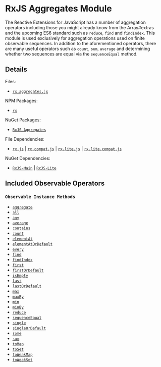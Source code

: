 # RxJS Aggregates Module #

The Reactive Extensions for JavaScript has a number of aggregation operators including those you might already know from the Array#extras and the upcoming ES6 standard such as `reduce`, `find` and `findIndex`.  This module is used exclusively for aggregation operations used on finite observable sequences.  In addition to the aforementioned operators, there are many useful operators such as `count`, `sum`, `average` and determining whether two sequences are equal via the `sequenceEqual` method.

## Details ##

Files:
- [`rx.aggregates.js`](https://github.com/Reactive-Extensions/RxJS/blob/master/dist/rx.aggregates.js) 

NPM Packages:
- [`rx`](https://www.npmjs.org/package/rx)

NuGet Packages:
- [`RxJS-Aggregates`](http://www.nuget.org/packages/RxJS-Aggregates/)

File Dependencies:
- [`rx.js`](https://github.com/Reactive-Extensions/RxJS/blob/master/dist/rx.js) | [`rx.compat.js`](https://github.com/Reactive-Extensions/RxJS/blob/master/dist/rx.compat.js) | [`rx.lite.js`](https://github.com/Reactive-Extensions/RxJS/blob/master/dist/rx.lite.js) | [`rx.lite.compat.js`](https://github.com/Reactive-Extensions/RxJS/blob/master/dist/rx.lite.compat.js)

NuGet Dependencies:
- [`RxJS-Main`](http://www.nuget.org/packages/RxJS-Main/) | [`RxJS-Lite`](http://www.nuget.org/packages/RxJS-Main/)

## Included Observable Operators ##

### `Observable Instance Methods`
- [`aggregate`](../api/core/operators/aggregate.md)
- [`all`](../api/core/operators/all.md)
- [`any`](../api/core/operators/any.md)
- [`average`](../api/core/operators/average.md)
- [`contains`](../api/core/operators/contains.md)
- [`count`](../api/core/operators/count.md)
- [`elementAt`](../api/core/operators/elementat.md)
- [`elementAtOrDefault`](../api/core/operators/elementatordefault.md)
- [`every`](../api/core/operators/all.md)
- [`find`](../api/core/operators/find.md)
- [`findIndex`](../api/core/operators/findindex.md)
- [`first`](../api/core/operators/first.md)
- [`firstOrDefault`](../api/core/operators/firstordefault.md)
- [`isEmpty`](../api/core/operators/isempty.md)
- [`last`](../api/core/operators/last.md)
- [`lastOrDefault`](../api/core/operators/lastordefault.md)
- [`max`](../api/core/operators/max.md)
- [`maxBy`](../api/core/operators/maxby.md)
- [`min`](../api/core/operators/min.md)
- [`minBy`](../api/core/operators/minby.md)
- [`reduce`](../api/core/operators/reduce.md)
- [`sequenceEqual`](../api/core/operators/sequenceequal.md)
- [`single`](../api/core/operators/single.md)
- [`singleOrDefault`](../api/core/operators/singleordefault.md)
- [`some`](../api/core/operators/any.md)
- [`sum`](../api/core/operators/sum.md)
- [`toMap`](../api/core/operators/tomap.md)
- [`toSet`](../api/core/operators/toset.md)
- [`toWeakMap`](../api/core/operators/toweakmap.md)
- [`toWeakSet`](../api/core/operators/toweakset.md)
